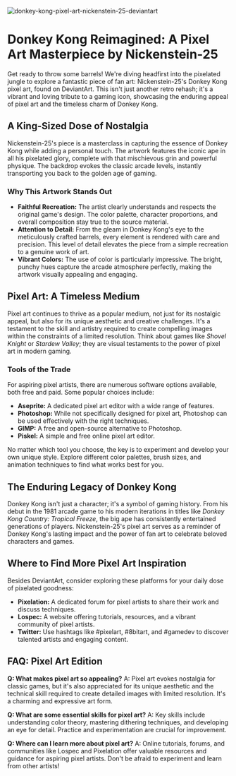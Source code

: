 ![donkey-kong-pixel-art-nickenstein-25-deviantart](https://images.pexels.com/photos/18069362/pexels-photo-18069362.png?auto=compress&cs=tinysrgb&fit=crop&h=627&w=1200)

# Donkey Kong Reimagined: A Pixel Art Masterpiece by Nickenstein-25

Get ready to throw some barrels! We're diving headfirst into the pixelated jungle to explore a fantastic piece of fan art: Nickenstein-25's Donkey Kong pixel art, found on DeviantArt. This isn't just another retro rehash; it's a vibrant and loving tribute to a gaming icon, showcasing the enduring appeal of pixel art and the timeless charm of Donkey Kong.

## A King-Sized Dose of Nostalgia

Nickenstein-25's piece is a masterclass in capturing the essence of Donkey Kong while adding a personal touch. The artwork features the iconic ape in all his pixelated glory, complete with that mischievous grin and powerful physique. The backdrop evokes the classic arcade levels, instantly transporting you back to the golden age of gaming.

### Why This Artwork Stands Out

*   **Faithful Recreation:** The artist clearly understands and respects the original game's design. The color palette, character proportions, and overall composition stay true to the source material. 
*   **Attention to Detail:** From the gleam in Donkey Kong's eye to the meticulously crafted barrels, every element is rendered with care and precision. This level of detail elevates the piece from a simple recreation to a genuine work of art.
*   **Vibrant Colors:** The use of color is particularly impressive. The bright, punchy hues capture the arcade atmosphere perfectly, making the artwork visually appealing and engaging.

## Pixel Art: A Timeless Medium

Pixel art continues to thrive as a popular medium, not just for its nostalgic appeal, but also for its unique aesthetic and creative challenges. It's a testament to the skill and artistry required to create compelling images within the constraints of a limited resolution. Think about games like *Shovel Knight* or *Stardew Valley*; they are visual testaments to the power of pixel art in modern gaming.

### Tools of the Trade

For aspiring pixel artists, there are numerous software options available, both free and paid. Some popular choices include:

*   **Aseprite:** A dedicated pixel art editor with a wide range of features.
*   **Photoshop:** While not specifically designed for pixel art, Photoshop can be used effectively with the right techniques.
*   **GIMP:** A free and open-source alternative to Photoshop.
*   **Piskel:** A simple and free online pixel art editor.

No matter which tool you choose, the key is to experiment and develop your own unique style. Explore different color palettes, brush sizes, and animation techniques to find what works best for you.

## The Enduring Legacy of Donkey Kong

Donkey Kong isn't just a character; it's a symbol of gaming history. From his debut in the 1981 arcade game to his modern iterations in titles like *Donkey Kong Country: Tropical Freeze*, the big ape has consistently entertained generations of players. Nickenstein-25's pixel art serves as a reminder of Donkey Kong's lasting impact and the power of fan art to celebrate beloved characters and games.

## Where to Find More Pixel Art Inspiration

Besides DeviantArt, consider exploring these platforms for your daily dose of pixelated goodness:

*   **Pixelation:** A dedicated forum for pixel artists to share their work and discuss techniques.
*   **Lospec:** A website offering tutorials, resources, and a vibrant community of pixel artists.
*   **Twitter:** Use hashtags like #pixelart, #8bitart, and #gamedev to discover talented artists and engaging content.

## FAQ: Pixel Art Edition

**Q: What makes pixel art so appealing?**
A: Pixel art evokes nostalgia for classic games, but it's also appreciated for its unique aesthetic and the technical skill required to create detailed images with limited resolution. It's a charming and expressive art form.

**Q: What are some essential skills for pixel art?**
A: Key skills include understanding color theory, mastering dithering techniques, and developing an eye for detail. Practice and experimentation are crucial for improvement.

**Q: Where can I learn more about pixel art?**
A: Online tutorials, forums, and communities like Lospec and Pixelation offer valuable resources and guidance for aspiring pixel artists. Don't be afraid to experiment and learn from other artists!
